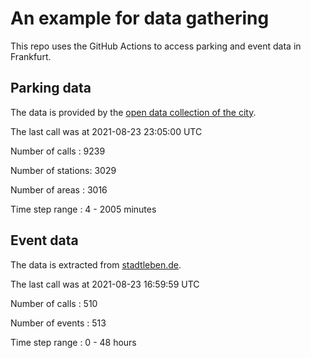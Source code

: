 # An example for data gathering

This repo uses the GitHub Actions to access parking and event data in Frankfurt.

## Parking data
The data is provided by the [open data collection of the city](https://www.offenedaten.frankfurt.de/).

The last call was at 2021-08-23 23:05:00 UTC

Number of calls   : 9239

Number of stations: 3029

Number of areas   : 3016

Time step range   :    4 - 2005 minutes


## Event data
The data is extracted from [stadtleben.de](https://stadtleben.de/frankfurt/).

The last call was at 2021-08-23 16:59:59 UTC

Number of calls   : 510

Number of events  : 513

Time step range   :   0 -  48 hours

